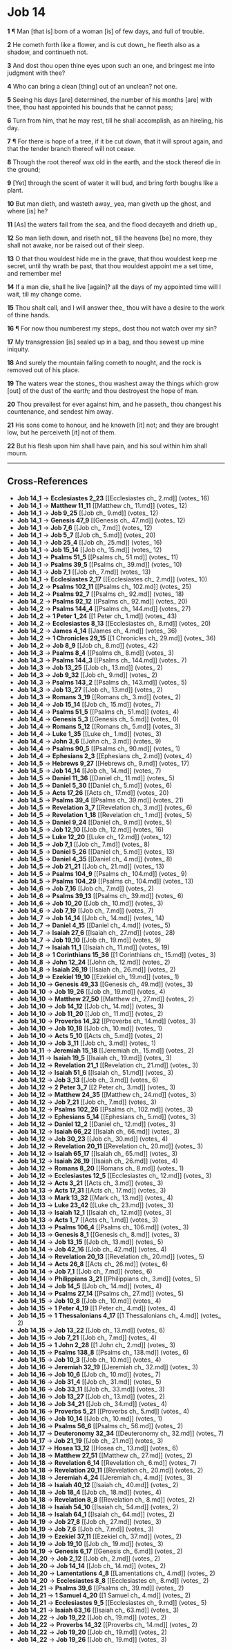 # Job 14

**1** ¶ Man [that is] born of a woman [is] of few days, and full of trouble.

**2** He cometh forth like a flower, and is cut down_ he fleeth also as a shadow, and continueth not.

**3** And dost thou open thine eyes upon such an one, and bringest me into judgment with thee?

**4** Who can bring a clean [thing] out of an unclean? not one.

**5** Seeing his days [are] determined, the number of his months [are] with thee, thou hast appointed his bounds that he cannot pass;

**6** Turn from him, that he may rest, till he shall accomplish, as an hireling, his day.

**7** ¶ For there is hope of a tree, if it be cut down, that it will sprout again, and that the tender branch thereof will not cease.

**8** Though the root thereof wax old in the earth, and the stock thereof die in the ground;

**9** [Yet] through the scent of water it will bud, and bring forth boughs like a plant.

**10** But man dieth, and wasteth away_ yea, man giveth up the ghost, and where [is] he?

**11** [As] the waters fail from the sea, and the flood decayeth and drieth up_

**12** So man lieth down, and riseth not_ till the heavens [be] no more, they shall not awake, nor be raised out of their sleep.

**13** O that thou wouldest hide me in the grave, that thou wouldest keep me secret, until thy wrath be past, that thou wouldest appoint me a set time, and remember me!

**14** If a man die, shall he live [again]? all the days of my appointed time will I wait, till my change come.

**15** Thou shalt call, and I will answer thee_ thou wilt have a desire to the work of thine hands.

**16** ¶ For now thou numberest my steps_ dost thou not watch over my sin?

**17** My transgression [is] sealed up in a bag, and thou sewest up mine iniquity.

**18** And surely the mountain falling cometh to nought, and the rock is removed out of his place.

**19** The waters wear the stones_ thou washest away the things which grow [out] of the dust of the earth; and thou destroyest the hope of man.

**20** Thou prevailest for ever against him, and he passeth_ thou changest his countenance, and sendest him away.

**21** His sons come to honour, and he knoweth [it] not; and they are brought low, but he perceiveth [it] not of them.

**22** But his flesh upon him shall have pain, and his soul within him shall mourn.

---

## Cross-References

- **Job 14_1** → **Ecclesiastes 2_23** [[Ecclesiastes ch_ 2.md]] (votes_ 16)
- **Job 14_1** → **Matthew 11_11** [[Matthew ch_ 11.md]] (votes_ 12)
- **Job 14_1** → **Job 9_25** [[Job ch_ 9.md]] (votes_ 12)
- **Job 14_1** → **Genesis 47_9** [[Genesis ch_ 47.md]] (votes_ 12)
- **Job 14_1** → **Job 7_6** [[Job ch_ 7.md]] (votes_ 12)
- **Job 14_1** → **Job 5_7** [[Job ch_ 5.md]] (votes_ 20)
- **Job 14_1** → **Job 25_4** [[Job ch_ 25.md]] (votes_ 16)
- **Job 14_1** → **Job 15_14** [[Job ch_ 15.md]] (votes_ 12)
- **Job 14_1** → **Psalms 51_5** [[Psalms ch_ 51.md]] (votes_ 11)
- **Job 14_1** → **Psalms 39_5** [[Psalms ch_ 39.md]] (votes_ 10)
- **Job 14_1** → **Job 7_1** [[Job ch_ 7.md]] (votes_ 13)
- **Job 14_1** → **Ecclesiastes 2_17** [[Ecclesiastes ch_ 2.md]] (votes_ 10)
- **Job 14_2** → **Psalms 102_11** [[Psalms ch_ 102.md]] (votes_ 25)
- **Job 14_2** → **Psalms 92_7** [[Psalms ch_ 92.md]] (votes_ 18)
- **Job 14_2** → **Psalms 92_12** [[Psalms ch_ 92.md]] (votes_ 20)
- **Job 14_2** → **Psalms 144_4** [[Psalms ch_ 144.md]] (votes_ 27)
- **Job 14_2** → **1 Peter 1_24** [[1 Peter ch_ 1.md]] (votes_ 43)
- **Job 14_2** → **Ecclesiastes 8_13** [[Ecclesiastes ch_ 8.md]] (votes_ 20)
- **Job 14_2** → **James 4_14** [[James ch_ 4.md]] (votes_ 36)
- **Job 14_2** → **1 Chronicles 29_15** [[1 Chronicles ch_ 29.md]] (votes_ 36)
- **Job 14_2** → **Job 8_9** [[Job ch_ 8.md]] (votes_ 42)
- **Job 14_3** → **Psalms 8_4** [[Psalms ch_ 8.md]] (votes_ 3)
- **Job 14_3** → **Psalms 144_3** [[Psalms ch_ 144.md]] (votes_ 7)
- **Job 14_3** → **Job 13_25** [[Job ch_ 13.md]] (votes_ 2)
- **Job 14_3** → **Job 9_32** [[Job ch_ 9.md]] (votes_ 2)
- **Job 14_3** → **Psalms 143_2** [[Psalms ch_ 143.md]] (votes_ 5)
- **Job 14_3** → **Job 13_27** [[Job ch_ 13.md]] (votes_ 2)
- **Job 14_3** → **Romans 3_19** [[Romans ch_ 3.md]] (votes_ 2)
- **Job 14_4** → **Job 15_14** [[Job ch_ 15.md]] (votes_ 7)
- **Job 14_4** → **Psalms 51_5** [[Psalms ch_ 51.md]] (votes_ 4)
- **Job 14_4** → **Genesis 5_3** [[Genesis ch_ 5.md]] (votes_ 0)
- **Job 14_4** → **Romans 5_12** [[Romans ch_ 5.md]] (votes_ 3)
- **Job 14_4** → **Luke 1_35** [[Luke ch_ 1.md]] (votes_ 3)
- **Job 14_4** → **John 3_6** [[John ch_ 3.md]] (votes_ 9)
- **Job 14_4** → **Psalms 90_5** [[Psalms ch_ 90.md]] (votes_ 1)
- **Job 14_4** → **Ephesians 2_3** [[Ephesians ch_ 2.md]] (votes_ 4)
- **Job 14_5** → **Hebrews 9_27** [[Hebrews ch_ 9.md]] (votes_ 17)
- **Job 14_5** → **Job 14_14** [[Job ch_ 14.md]] (votes_ 7)
- **Job 14_5** → **Daniel 11_36** [[Daniel ch_ 11.md]] (votes_ 5)
- **Job 14_5** → **Daniel 5_30** [[Daniel ch_ 5.md]] (votes_ 6)
- **Job 14_5** → **Acts 17_26** [[Acts ch_ 17.md]] (votes_ 20)
- **Job 14_5** → **Psalms 39_4** [[Psalms ch_ 39.md]] (votes_ 21)
- **Job 14_5** → **Revelation 3_7** [[Revelation ch_ 3.md]] (votes_ 6)
- **Job 14_5** → **Revelation 1_18** [[Revelation ch_ 1.md]] (votes_ 5)
- **Job 14_5** → **Daniel 9_24** [[Daniel ch_ 9.md]] (votes_ 5)
- **Job 14_5** → **Job 12_10** [[Job ch_ 12.md]] (votes_ 16)
- **Job 14_5** → **Luke 12_20** [[Luke ch_ 12.md]] (votes_ 12)
- **Job 14_5** → **Job 7_1** [[Job ch_ 7.md]] (votes_ 8)
- **Job 14_5** → **Daniel 5_26** [[Daniel ch_ 5.md]] (votes_ 13)
- **Job 14_5** → **Daniel 4_35** [[Daniel ch_ 4.md]] (votes_ 8)
- **Job 14_5** → **Job 21_21** [[Job ch_ 21.md]] (votes_ 13)
- **Job 14_5** → **Psalms 104_9** [[Psalms ch_ 104.md]] (votes_ 9)
- **Job 14_5** → **Psalms 104_29** [[Psalms ch_ 104.md]] (votes_ 13)
- **Job 14_6** → **Job 7_16** [[Job ch_ 7.md]] (votes_ 2)
- **Job 14_6** → **Psalms 39_13** [[Psalms ch_ 39.md]] (votes_ 6)
- **Job 14_6** → **Job 10_20** [[Job ch_ 10.md]] (votes_ 3)
- **Job 14_6** → **Job 7_19** [[Job ch_ 7.md]] (votes_ 7)
- **Job 14_7** → **Job 14_14** [[Job ch_ 14.md]] (votes_ 14)
- **Job 14_7** → **Daniel 4_15** [[Daniel ch_ 4.md]] (votes_ 5)
- **Job 14_7** → **Isaiah 27_6** [[Isaiah ch_ 27.md]] (votes_ 28)
- **Job 14_7** → **Job 19_10** [[Job ch_ 19.md]] (votes_ 9)
- **Job 14_7** → **Isaiah 11_1** [[Isaiah ch_ 11.md]] (votes_ 19)
- **Job 14_8** → **1 Corinthians 15_36** [[1 Corinthians ch_ 15.md]] (votes_ 3)
- **Job 14_8** → **John 12_24** [[John ch_ 12.md]] (votes_ 2)
- **Job 14_8** → **Isaiah 26_19** [[Isaiah ch_ 26.md]] (votes_ 2)
- **Job 14_9** → **Ezekiel 19_10** [[Ezekiel ch_ 19.md]] (votes_ 1)
- **Job 14_10** → **Genesis 49_33** [[Genesis ch_ 49.md]] (votes_ 3)
- **Job 14_10** → **Job 19_26** [[Job ch_ 19.md]] (votes_ 4)
- **Job 14_10** → **Matthew 27_50** [[Matthew ch_ 27.md]] (votes_ 2)
- **Job 14_10** → **Job 14_12** [[Job ch_ 14.md]] (votes_ 3)
- **Job 14_10** → **Job 11_20** [[Job ch_ 11.md]] (votes_ 2)
- **Job 14_10** → **Proverbs 14_32** [[Proverbs ch_ 14.md]] (votes_ 3)
- **Job 14_10** → **Job 10_18** [[Job ch_ 10.md]] (votes_ 1)
- **Job 14_10** → **Acts 5_10** [[Acts ch_ 5.md]] (votes_ 2)
- **Job 14_10** → **Job 3_11** [[Job ch_ 3.md]] (votes_ 1)
- **Job 14_11** → **Jeremiah 15_18** [[Jeremiah ch_ 15.md]] (votes_ 2)
- **Job 14_11** → **Isaiah 19_5** [[Isaiah ch_ 19.md]] (votes_ 3)
- **Job 14_12** → **Revelation 21_1** [[Revelation ch_ 21.md]] (votes_ 3)
- **Job 14_12** → **Isaiah 51_6** [[Isaiah ch_ 51.md]] (votes_ 3)
- **Job 14_12** → **Job 3_13** [[Job ch_ 3.md]] (votes_ 6)
- **Job 14_12** → **2 Peter 3_7** [[2 Peter ch_ 3.md]] (votes_ 3)
- **Job 14_12** → **Matthew 24_35** [[Matthew ch_ 24.md]] (votes_ 3)
- **Job 14_12** → **Job 7_21** [[Job ch_ 7.md]] (votes_ 3)
- **Job 14_12** → **Psalms 102_26** [[Psalms ch_ 102.md]] (votes_ 3)
- **Job 14_12** → **Ephesians 5_14** [[Ephesians ch_ 5.md]] (votes_ 3)
- **Job 14_12** → **Daniel 12_2** [[Daniel ch_ 12.md]] (votes_ 3)
- **Job 14_12** → **Isaiah 66_22** [[Isaiah ch_ 66.md]] (votes_ 3)
- **Job 14_12** → **Job 30_23** [[Job ch_ 30.md]] (votes_ 4)
- **Job 14_12** → **Revelation 20_11** [[Revelation ch_ 20.md]] (votes_ 3)
- **Job 14_12** → **Isaiah 65_17** [[Isaiah ch_ 65.md]] (votes_ 3)
- **Job 14_12** → **Isaiah 26_19** [[Isaiah ch_ 26.md]] (votes_ 4)
- **Job 14_12** → **Romans 8_20** [[Romans ch_ 8.md]] (votes_ 1)
- **Job 14_12** → **Ecclesiastes 12_5** [[Ecclesiastes ch_ 12.md]] (votes_ 3)
- **Job 14_12** → **Acts 3_21** [[Acts ch_ 3.md]] (votes_ 3)
- **Job 14_13** → **Acts 17_31** [[Acts ch_ 17.md]] (votes_ 3)
- **Job 14_13** → **Mark 13_32** [[Mark ch_ 13.md]] (votes_ 4)
- **Job 14_13** → **Luke 23_42** [[Luke ch_ 23.md]] (votes_ 3)
- **Job 14_13** → **Isaiah 12_1** [[Isaiah ch_ 12.md]] (votes_ 3)
- **Job 14_13** → **Acts 1_7** [[Acts ch_ 1.md]] (votes_ 3)
- **Job 14_13** → **Psalms 106_4** [[Psalms ch_ 106.md]] (votes_ 3)
- **Job 14_13** → **Genesis 8_1** [[Genesis ch_ 8.md]] (votes_ 3)
- **Job 14_14** → **Job 13_15** [[Job ch_ 13.md]] (votes_ 5)
- **Job 14_14** → **Job 42_16** [[Job ch_ 42.md]] (votes_ 4)
- **Job 14_14** → **Revelation 20_13** [[Revelation ch_ 20.md]] (votes_ 5)
- **Job 14_14** → **Acts 26_8** [[Acts ch_ 26.md]] (votes_ 6)
- **Job 14_14** → **Job 7_1** [[Job ch_ 7.md]] (votes_ 6)
- **Job 14_14** → **Philippians 3_21** [[Philippians ch_ 3.md]] (votes_ 5)
- **Job 14_14** → **Job 14_5** [[Job ch_ 14.md]] (votes_ 4)
- **Job 14_14** → **Psalms 27_14** [[Psalms ch_ 27.md]] (votes_ 5)
- **Job 14_15** → **Job 10_8** [[Job ch_ 10.md]] (votes_ 4)
- **Job 14_15** → **1 Peter 4_19** [[1 Peter ch_ 4.md]] (votes_ 4)
- **Job 14_15** → **1 Thessalonians 4_17** [[1 Thessalonians ch_ 4.md]] (votes_ 2)
- **Job 14_15** → **Job 13_22** [[Job ch_ 13.md]] (votes_ 6)
- **Job 14_15** → **Job 7_21** [[Job ch_ 7.md]] (votes_ 4)
- **Job 14_15** → **1 John 2_28** [[1 John ch_ 2.md]] (votes_ 3)
- **Job 14_15** → **Psalms 138_8** [[Psalms ch_ 138.md]] (votes_ 6)
- **Job 14_15** → **Job 10_3** [[Job ch_ 10.md]] (votes_ 4)
- **Job 14_16** → **Jeremiah 32_19** [[Jeremiah ch_ 32.md]] (votes_ 3)
- **Job 14_16** → **Job 10_6** [[Job ch_ 10.md]] (votes_ 7)
- **Job 14_16** → **Job 31_4** [[Job ch_ 31.md]] (votes_ 5)
- **Job 14_16** → **Job 33_11** [[Job ch_ 33.md]] (votes_ 3)
- **Job 14_16** → **Job 13_27** [[Job ch_ 13.md]] (votes_ 2)
- **Job 14_16** → **Job 34_21** [[Job ch_ 34.md]] (votes_ 4)
- **Job 14_16** → **Proverbs 5_21** [[Proverbs ch_ 5.md]] (votes_ 4)
- **Job 14_16** → **Job 10_14** [[Job ch_ 10.md]] (votes_ 1)
- **Job 14_16** → **Psalms 56_6** [[Psalms ch_ 56.md]] (votes_ 2)
- **Job 14_17** → **Deuteronomy 32_34** [[Deuteronomy ch_ 32.md]] (votes_ 7)
- **Job 14_17** → **Job 21_19** [[Job ch_ 21.md]] (votes_ 3)
- **Job 14_17** → **Hosea 13_12** [[Hosea ch_ 13.md]] (votes_ 6)
- **Job 14_18** → **Matthew 27_51** [[Matthew ch_ 27.md]] (votes_ 2)
- **Job 14_18** → **Revelation 6_14** [[Revelation ch_ 6.md]] (votes_ 7)
- **Job 14_18** → **Revelation 20_11** [[Revelation ch_ 20.md]] (votes_ 2)
- **Job 14_18** → **Jeremiah 4_24** [[Jeremiah ch_ 4.md]] (votes_ 3)
- **Job 14_18** → **Isaiah 40_12** [[Isaiah ch_ 40.md]] (votes_ 2)
- **Job 14_18** → **Job 18_4** [[Job ch_ 18.md]] (votes_ 4)
- **Job 14_18** → **Revelation 8_8** [[Revelation ch_ 8.md]] (votes_ 2)
- **Job 14_18** → **Isaiah 54_10** [[Isaiah ch_ 54.md]] (votes_ 2)
- **Job 14_18** → **Isaiah 64_1** [[Isaiah ch_ 64.md]] (votes_ 2)
- **Job 14_19** → **Job 27_8** [[Job ch_ 27.md]] (votes_ 3)
- **Job 14_19** → **Job 7_6** [[Job ch_ 7.md]] (votes_ 3)
- **Job 14_19** → **Ezekiel 37_11** [[Ezekiel ch_ 37.md]] (votes_ 2)
- **Job 14_19** → **Job 19_10** [[Job ch_ 19.md]] (votes_ 3)
- **Job 14_19** → **Genesis 6_17** [[Genesis ch_ 6.md]] (votes_ 2)
- **Job 14_20** → **Job 2_12** [[Job ch_ 2.md]] (votes_ 2)
- **Job 14_20** → **Job 14_14** [[Job ch_ 14.md]] (votes_ 2)
- **Job 14_20** → **Lamentations 4_8** [[Lamentations ch_ 4.md]] (votes_ 2)
- **Job 14_20** → **Ecclesiastes 8_8** [[Ecclesiastes ch_ 8.md]] (votes_ 2)
- **Job 14_21** → **Psalms 39_6** [[Psalms ch_ 39.md]] (votes_ 2)
- **Job 14_21** → **1 Samuel 4_20** [[1 Samuel ch_ 4.md]] (votes_ 2)
- **Job 14_21** → **Ecclesiastes 9_5** [[Ecclesiastes ch_ 9.md]] (votes_ 5)
- **Job 14_21** → **Isaiah 63_16** [[Isaiah ch_ 63.md]] (votes_ 3)
- **Job 14_22** → **Job 19_22** [[Job ch_ 19.md]] (votes_ 2)
- **Job 14_22** → **Proverbs 14_32** [[Proverbs ch_ 14.md]] (votes_ 2)
- **Job 14_22** → **Job 19_20** [[Job ch_ 19.md]] (votes_ 2)
- **Job 14_22** → **Job 19_26** [[Job ch_ 19.md]] (votes_ 3)
